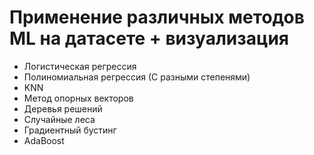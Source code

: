 # Применение различных методов ML на датасете + визуализация 
* Логистическая регрессия
* Полиномиальная регрессия (С разными степенями)
* KNN
* Метод опорных векторов
* Деревья решений
* Случайные леса
* Градиентный бустинг
* AdaBoost

